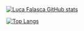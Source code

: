 
[![Luca Falasca GitHub stats](https://github-readme-stats.vercel.app/api?username=LucaFalasca&theme=transparent)](https://github.com/anuraghazra/github-readme-stats)

[![Top Langs](https://github-readme-stats.vercel.app/api/top-langs/?username=LucaFalasca&layout=compact&theme=highcontrast&exclude_repo=Netbooks)](https://github.com/anuraghazra/github-readme-stats)
